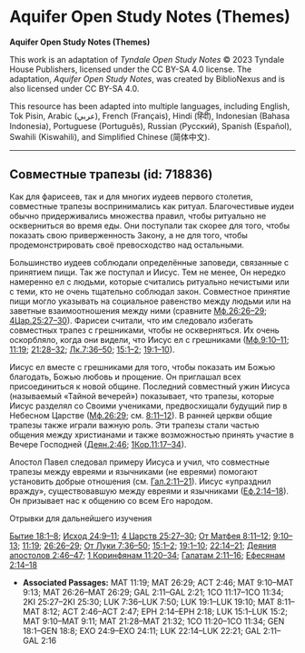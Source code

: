 # Aquifer Open Study Notes (Themes)

**Aquifer Open Study Notes (Themes)**

This work is an adaptation of *Tyndale Open Study Notes* © 2023 Tyndale House Publishers, licensed under the CC BY\-SA 4\.0 license. The adaptation, *Aquifer Open Study Notes*, was created by BiblioNexus and is also licensed under CC BY\-SA 4\.0\.

This resource has been adapted into multiple languages, including English, Tok Pisin, Arabic (عربي), French (Français), Hindi (हिंदी), Indonesian (Bahasa Indonesia), Portuguese (Português), Russian (Русский), Spanish (Español), Swahili (Kiswahili), and Simplified Chinese (简体中文).



--------------------------------

## Совместные трапезы (id: 718836)

Как для фарисеев, так и для многих иудеев первого столетия, совместные трапезы воспринимались как ритуал. Благочестивые иудеи обычно придерживались множества правил, чтобы ритуально не оскверниться во время еды. Они поступали так скорее для того, чтобы показать свою приверженность Закону, а не для того, чтобы продемонстрировать своё превосходство над остальными.

Большинство иудеев соблюдали определённые заповеди, связанные с принятием пищи. Так же поступал и Иисус. Тем не менее, Он нередко намеренно ел с людьми, которые считались ритуально нечистыми или с теми, кто не очень тщательно соблюдал закон. Совместное принятие пищи могло указывать на социальное равенство между людьми или на заветные взаимоотношения между ними (сравните [Мф.26:26–29](https://ref.ly/Matt26:26-Matt26:29); [4Цар.25:27–30](https://ref.ly/2Kgs25:27-2Kgs25:30)). Фарисеи считали, что им следовало избегать совместных трапез с грешниками, чтобы не оскверняться. Их очень оскорбляло, когда они видели, что Иисус ел с грешниками ([Мф.9:10–11](https://ref.ly/Matt9:10-Matt9:11); [11:19](https://ref.ly/Matt11:19); [21:28–32](https://ref.ly/Matt21:28-Matt21:32); [Лк.7:36–50](https://ref.ly/Luke7:36-Luke7:50); [15:1–2](https://ref.ly/Luke15:1-Luke15:2); [19:1–10](https://ref.ly/Luke19:1-Luke19:10)).

Иисус ел вместе с грешниками для того, чтобы показать им Божью благодать, Божью любовь и прощение. Он приглашал всех присоединиться к новой общине. Последний совместный ужин Иисуса (называемый «Тайной вечерей») показывает, что трапезы, которые Иисус разделял со Своими учениками, предвосхищали будущий пир в Небесном Царстве ([Мф.26:29](https://ref.ly/Matt26:29); см. [8:11–12](https://ref.ly/Matt8:11-Matt8:12)). В ранней церкви общие трапезы также играли важную роль. Эти трапезы стали частью общения между христианами и также возможностью принять участие в Вечере Господней ([Деян.2:46](https://ref.ly/Acts2:46); [1Кор.11:17–34](https://ref.ly/1Cor11:17-1Cor11:34)).

Апостол Павел следовал примеру Иисуса и учил, что совместные трапезы между евреями и язычниками (не евреями) помогают установить добрые отношения (см. [Гал.2:11–21](https://ref.ly/Gal2:11-Gal2:21)). Иисус «упразднил вражду», существовавшую между евреями и язычниками ([Еф.2:14–18](https://ref.ly/Eph2:14-Eph2:18)). Он призывает нас к общению со всем Его народом.

Отрывки для дальнейшего изучения

[Бытие 18:1–8](https://ref.ly/Gen18:1-Gen18:8); [Исход 24:9–11](https://ref.ly/Exod24:9-Exod24:11); [4 Царств 25:27–30](https://ref.ly/2Kgs25:27-2Kgs25:30); [От Матфея 8:11–12](https://ref.ly/Matt8:11-Matt8:12); [9:10–13](https://ref.ly/Matt9:10-Matt9:13); [11:19](https://ref.ly/Matt11:19); [26:26–29](https://ref.ly/Matt26:26-Matt26:29); [От Луки 7:36–50](https://ref.ly/Luke7:36-Luke7:50); [15:1–2](https://ref.ly/Luke15:1-Luke15:2); [19:1–10](https://ref.ly/Luke19:1-Luke19:10); [22:14–21](https://ref.ly/Luke22:14-Luke22:21); [Деяния апостолов 2:46–47](https://ref.ly/Acts2:46-Acts2:47); [1 Коринфянам 11:20–34](https://ref.ly/1Cor11:20-1Cor11:34); [Галатам 2:11–16](https://ref.ly/Gal2:11-Gal2:16); [Ефесянам 2:14–18](https://ref.ly/Eph2:14-Eph2:18)

* **Associated Passages:** MAT 11:19; MAT 26:29; ACT 2:46; MAT 9:10–MAT 9:13; MAT 26:26–MAT 26:29; GAL 2:11–GAL 2:21; 1CO 11:17–1CO 11:34; 2KI 25:27–2KI 25:30; LUK 7:36–LUK 7:50; LUK 19:1–LUK 19:10; MAT 8:11–MAT 8:12; ACT 2:46–ACT 2:47; EPH 2:14–EPH 2:18; LUK 15:1–LUK 15:2; MAT 9:10–MAT 9:11; MAT 21:28–MAT 21:32; 1CO 11:20–1CO 11:34; GEN 18:1–GEN 18:8; EXO 24:9–EXO 24:11; LUK 22:14–LUK 22:21; GAL 2:11–GAL 2:16

